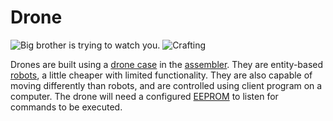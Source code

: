 # Drone

![Big brother is trying to watch you.](item:OpenComputers:item@84)
![Crafting](img/drone.png)

Drones are built using a [drone case](droneCase1.md) in the [assembler](../block/assembler.md). They are entity-based [robots](../block/robot.md), a little cheaper with limited functionality. They are also capable of moving differently than robots, and are controlled using client program on a computer. The drone will need a configured [EEPROM](eeprom.md) to listen for commands to be executed. 

